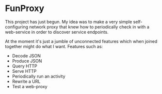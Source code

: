 FunProxy
========

This project has just begun. My idea was to make a very simple self-configuring network proxy
that knew how to periodically check in with a web-service in order to discover service endpoints.

At the moment it's just a jumble of unconnected features which when joined together might do what I want.
Features such as:

* Decode JSON
* Produce JSON
* Query HTTP
* Serve HTTP
* Periodically run an activity
* Rewrite a URL
* Test a web-proxy